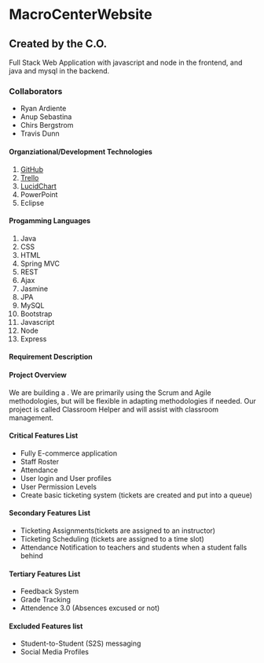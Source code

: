 # 
<h1>MacroCenterWebsite</h1>
<h2>Created by the C.O. </h2>
Full Stack Web Application with javascript and node in the frontend, and java and mysql in the backend.

<h3>Collaborators</h3>
<ul>
<li>Ryan Ardiente</li>
<li>Anup Sebastina</li>
<li>Chirs Bergstrom</li>
<li>Travis Dunn</li>
</ul>

<h4>Organziational/Development Technologies</h4>
<ol>
<li><a href="https://github.com/harakara51/MacroCenterWebsite/">GitHub</a></li>
<li><a href="https://trello.com/b/2xdn1cbc/macro-center">Trello</a></li>
<li><a href="#">LucidChart</a></li>
<li>PowerPoint</li>

<li>Eclipse</li>
</ol>

<h4>Progamming Languages</h4>
<ol>
<li>Java</li>
<li>CSS</li>
<li>HTML</li>
<li>Spring MVC</li>
<li>REST</li>
<li>Ajax</li>
<li>Jasmine</li>
<li>JPA</li>
<li>MySQL</li>
<li>Bootstrap</li>
<li>Javascript</li>
<li>Node</li>
<li>Express</li>

</ol>

<h4>Requirement Description</h4>


<h4>Project Overview</h4>
We are building a .  We are primarily using the Scrum and Agile methodologies, but will be flexible in adapting methodologies if needed.  Our project is called Classroom Helper and will assist with classroom management.

<h4>Critical Features List</h4>
<ul>
<li>Fully E-commerce application</li>
<li>Staff Roster</li>
<li>Attendance</li>
<li>User login and User profiles</li>
<li>User Permission Levels</li>
<li>Create basic ticketing system (tickets are created and put into a queue)</li>
</ul>

<h4>Secondary Features List</h4>
<ul>
<li>Ticketing Assignments(tickets are assigned to an instructor)</li>
<li>Ticketing Scheduling (tickets are assigned to a time slot)</li>
<li>Attendance Notification to teachers and students when a student falls behind</li>
</ul>

<h4>Tertiary Features List</h4>
<ul>
<li>Feedback System</li>
<li>Grade Tracking</li>
<li>Attendence 3.0 (Absences excused or not)</li>
</ul>

<h4>Excluded Features list</h4>
<ul>
<li>Student-to-Student (S2S) messaging</li>
<li>Social Media Profiles</li>
